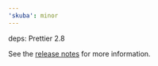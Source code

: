 ```yaml
---
'skuba': minor
---
```


deps: Prettier 2.8

See the [release notes](https://prettier.io/blog/2022/11/23/2.8.0.html) for more information.

